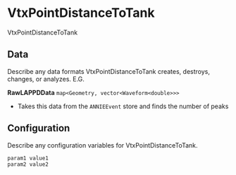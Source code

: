 # VtxPointDistanceToTank

VtxPointDistanceToTank

## Data

Describe any data formats VtxPointDistanceToTank creates, destroys, changes, or analyzes. E.G.

**RawLAPPDData** `map<Geometry, vector<Waveform<double>>>`
* Takes this data from the `ANNIEEvent` store and finds the number of peaks


## Configuration

Describe any configuration variables for VtxPointDistanceToTank.

```
param1 value1
param2 value2
```
